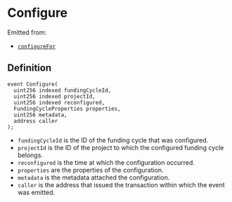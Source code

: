 # Configure

Emitted from:

* [`configureFor`](../write/configurefor.md)

## Definition

```solidity
event Configure(
  uint256 indexed fundingCycleId,
  uint256 indexed projectId,
  uint256 indexed reconfigured,
  FundingCycleProperties properties,
  uint256 metadata,
  address caller
);
```

* `fundingCycleId` is the ID of the funding cycle that was configured.
* `projectId` is the ID of the project to which the configured funding cycle belongs.
* `reconfigured` is the time at which the configuration occurred.
* `properties` are the properties of the configuration.
* `metadata` is the metadata attached the configuration.
* `caller` is the address that issued the transaction within which the event was emitted.
